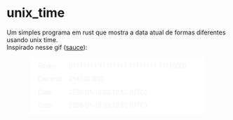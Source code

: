 # unix_time
Um simples programa em rust que mostra a data atual de formas diferentes usando unix time.<br>
Inspirado nesse gif ([sauce](https://en.wikipedia.org/wiki/Year_2038_problem)):
<p align="center">
<img src="inspiration.gif">
</p>
